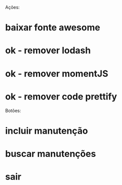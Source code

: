 Ações: 

# baixar fonte awesome
# ok - remover lodash
# ok - remover momentJS
# ok - remover code prettify


Botões:
# incluir manutenção
# buscar manutenções
# sair